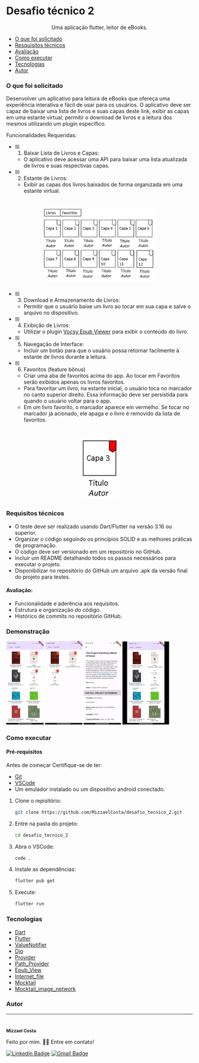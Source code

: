 # Desafio técnico 2

<p align="center">Uma aplicação flutter, leitor de eBooks.</p>



<!--ts-->
* [O que foi solicitado](#o-que-foi-solicitado)
* [Resquisitos técnicos](#requisitos-técnicos)
* [Avaliação](#avaliaçâo)
* [Como executar](#como-executar)
* [Tecnologias](#tecnologias)
* [Autor](#autor)
<!--te-->


### O que foi solicitado

Desenvolver um aplicativo para leitura de eBooks que ofereça uma experiência interativa e fácil de usar para os usuários. O aplicativo deve ser capaz de baixar uma lista de livros e suas capas deste link, exibir as capas em uma estante virtual, permitir o download de livros e a leitura dos mesmos utilizando um plugin específico.

Funcionalidades Requeridas:
- [x] 1. Baixar Lista de Livros e Capas:
   - O aplicativo deve acessar uma API para baixar uma lista atualizada de livros e suas respectivas capas.
- [x] 2. Estante de Livros:
   - Exibir as capas dos livros baixados de forma organizada em uma estante virtual.

<h1 align="center">
<img alt="Estante virtual"  title="Estante virtual" src="assets/image/layout1.jpeg" width="60%">
</h1>

- [x] 3. Download e Armazenamento de Livros:
   - Permitir que o usuário baixe um livro ao tocar em sua capa e salve o arquivo no dispositivo.
- [x] 4. Exibição de Livros:
   - Utilizar o plugin [Vocsy Epub Viewer](https://pub.dev/packages/vocsy_epub_viewer) para exibir o conteúdo do livro.
- [x] 5. Navegação de Interface:
   - Incluir um botão para que o usuário possa retornar facilmente à estante de livros durante a leitura.
- [x] 6. Favoritos (feature bônus)
  - Criar uma aba de favoritos acima do app. Ao tocar em Favoritos serão exibidos apenas os livros favoritos.
  - Para favoritar um livro, na estante inicial, o usuário toca no marcador no canto superior direito. Essa informação deve ser persistida para quando o usuário voltar para o app.
  - Em um livro favorito, o marcador aparece em vermelho. Se tocar no marcador já acionado, ele apaga e o livro é removido da lista de favoritos.

<h1 align="center">
<img alt="Favoritos"  title="Favoritos" src="assets/image/layout2.jpeg" width="20%">
</h1>

### Requisitos técnicos

- O teste deve ser realizado usando Dart/Flutter na versão 3.16 ou superior.
- Organizar o código seguindo os princípios SOLID e as melhores práticas de programação.
- O código deve ser versionado em um repositório no GitHub.
- Incluir um README detalhando todos os passos necessários para executar o projeto.
- Disponibilizar no repositório do GitHub um arquivo .apk da versão final do projeto para testes.

#### Avaliação:
- Funcionalidade e aderência aos requisitos.
- Estrutura e organização do código.
- Histórico de commits no repositório GitHub.



### Demonstração

<p>
<img src="assets/image/allBooks.jpg" width="20%">
<img src="assets/image/favorites.jpg" width="20%">  
<img src="assets/image/bookView.jpg" width="20%">
<img src="assets/movie/recordScreen.gif" width="25%">
</p>




### Como executar

#### Pré-requisitos

Antes de começar Certifique-se de ter: 
* [Git](https://git-scm.com)
* [VSCode](https://code.visualstudio.com/)
* Um emulador instalado ou um dispositivo android conectado.


1. Clone o repisitório:
   ```sh
   git clone https://github.com/MizzaelCosta/desafio_tecnico_2.git
   ```

2. Entre na pasta do projeto: 
   ```sh
   cd desafio_tecnico_2
   ``` 

3. Abra o VSCode:
   ```sh
   code . 
   ```  

4. Instale as dependências: 
   ```sh
   flutter pub get
   ```

4. Execute: 
   ```sh
   flutter run
   ```  
    


### Tecnologias

- [Dart](https://flutter.dev/)
- [Flutter](https://flutter.dev/)
- [ValueNotifier](https://api.flutter.dev/flutter/foundation/ValueNotifier-class.html)
- [Dio](https://pub.dev/packages/dio)
- [Provider](https://pub.dev/packages/provider)
- [Path_Provider](https://pub.dev/packages/path_provider)
- [Epub_View](https://pub.dev/packages/epub_view)
- [Internet_file](https://pub.dev/packages/internet_file)
- [Mocktail](https://pub.dev/packages/mocktail)
- [Mocktail_image_network](https://pub.dev/packages/mocktail_image_network)

### Autor
---

<a>
 <img style="border-radius: 50%;" src="https://avatars.githubusercontent.com/u/72561989?s=400&u=f9a922042904c9576e93d5a85b8334e426c34466&v=4" width="100px;" alt=""/>
 <br />
 <sub><b>Mizzael Costa</b></sub></a>

 Feito por mim. 👋🏽 Entre em contato!

[![Linkedin Badge](https://img.shields.io/badge/-Linkedin-blue?style=flat-square&logo=Linkedin&logoColor=white&link=https://www.linkedin.com/in/carlosmcosta/)](https://www.linkedin.com/in/carlosmcosta/) 
[![Gmail Badge](https://img.shields.io/badge/mizzaelcosta@gmail.com-c14438?style=flat-square&logo=Gmail&logoColor=white&link=mailto:mizzaelcosta@gmail.com)](mailto:mizzaelcosta@gmail.com)